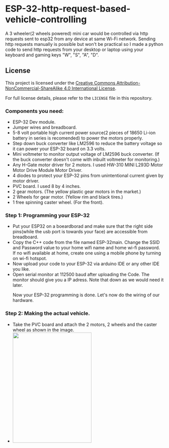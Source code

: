 # ESP-32-http-request-based-vehicle-controlling
A 3 wheeler(2 wheels powered) mini car would be controlled via http requests sent to esp32 from any device at same Wi-Fi network. Sending http requests manually is possible but won't be practical so I made a python code to send http requests from your desktop or laptop using your keyboard and gaming keys "W", "S", "A", "D".
## License

This project is licensed under the [Creative Commons Attribution-NonCommercial-ShareAlike 4.0 International License](LICENSE).

For full license details, please refer to the `LICENSE` file in this repository.

<h3>Components you need:</h3>
<ul>
<li> ESP-32 Dev module.</li>
<li>Jumper wires and breadboard.</li>
<li>5-8 volt portable high current power source(2 pieces of 18650 Li-ion battery in series is recomended) to power the motors properly.</li>
<li>Step down buck converter like LM2596 to reduce the battery voltage so it can power your ESP-32 board on 3.3 volts.</li>
<li>Mini voltmeter to monitor output voltage of LM2596 buck converter. (If the buck converter doesn't come with inbuilt voltmeter for monitoring.)</li>
<li>Any H-Gate motor driver for 2 motors. I used HW-310 MINI L293D Motor Motor Drive Module Motor Driver.</li>
<li>4 diodes to protect your ESP-32 pins from unintentional current given by motor driver.</li>
<li>PVC board. I used 8 by 4 inches.</li>
<li>2 gear motors. (The yellow plastic gear motors in the market.)</li>
<li>2 Wheels for gear motor. (Yellow rim and black tires.)</li>
<li>1 free spinning caster wheel. (For the front). </li>
</ul>

<h3>Step 1: Programming your ESP-32</h3>
<ul>
  <li>Put your ESP32 on a boeardborad and make sure that the right side pins(while the usb port is towards your face) are accessible from breadboard.</li>
  <li>Copy the C++ code from the file named ESP-32main. Change the SSID and Password value to your home wifi name and home wi-fi password. If no wifi available at home, create one using a mobile phone by turning on wi-fi hotspot.</li>
<li>Now upload your code to your ESP-32 via arduino IDE or any other IDE you like.</li>
<li>Open serial monitor at 112500 baud after uploading the Code. The monitor should give you a IP adress. Note that down as we would need it later.</li>
  <P>Now your ESP-32 programming is done. Let's now do the wiring of our hardware.</P>
</ul>
<h3>Step 2: Making the actual vehicle. </h3>
<ul>
  <li>Take the PVC board and attach the 2 motors, 2 wheels and the caster wheel as shown in the image.
</li>
<li><img src="https://github.com/user-attachments/assets/3b897c62-fae7-4ccb-8dd1-72d3f23331e3" width="250" height="350" border-radius="10px" ></li>


</ul>




